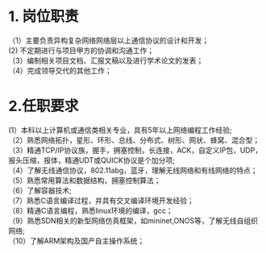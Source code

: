 # 1. 岗位职责
（1）主要负责异构复杂网络网络层以上通信协议的设计和开发；  
 (2) 不定期进行与项目甲方的协调和沟通工作；  
（3）编制相关项目文档、汇报文稿以及进行学术论文的发表；  
（4）完成领导交代的其他工作；  
# 2.任职要求
 (1）本科以上计算机或通信类相关专业，具有5年以上网络编程工作经验;  
（2）熟悉网络拓扑，星形、环形、总线、分布式、树形、网状、蜂窝、混合型；  
（3）精通TCP/IP协议族，握手，拥塞控制，长连接，ACK，自定义IP包，UDP，报头压缩，报体，精通UDT或QUICK协议是个加分项;  
（4）了解无线通信协议，802.11abg，蓝牙，理解无线网络和有线网络的特点；  
（5）熟悉常用算法和数据结构，拥塞控制算法；  
（6）了解容器技术;  
（7）熟悉C语言编译过程，并具有交叉编译环境开发经验；  
（8）精通C语言编程，熟悉linux环境的编译，gcc；  
（9）熟悉SDN相关的新型网络仿真框架，如mininet,ONOS等，了解无线自组织网络;  
（10）了解ARM架构及国产自主操作系统；  
